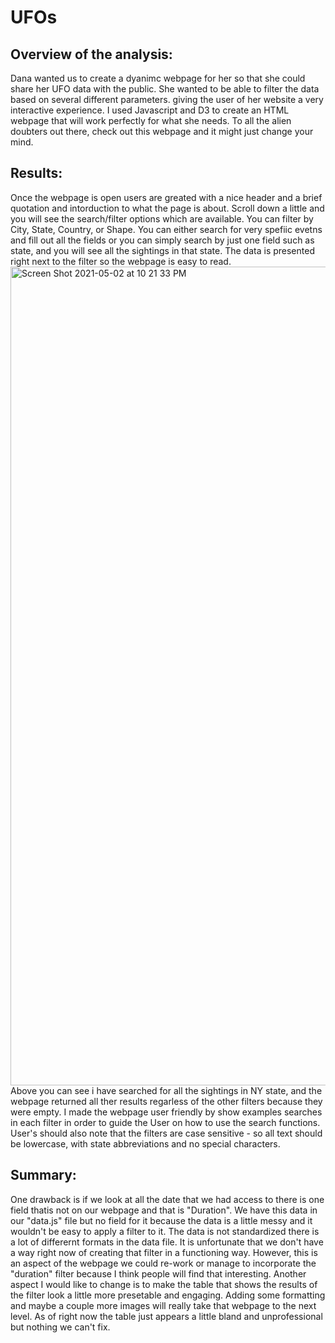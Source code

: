 # UFOs

## Overview of the analysis:
Dana wanted us to create a dyanimc webpage for her so that she could share her UFO data with the public. She wanted to be able to filter the data based on several different parameters. giving the user of her website a very interactive experience. I used Javascript and D3 to create an HTML webpage that will work perfectly for what she needs. To all the alien doubters out there, check out this webpage and it might just change your mind. 


## Results:
Once the webpage is open users are greated with a nice header and a brief quotation and intorduction to what the page is about. Scroll down a little and you will see the search/filter options which are available. You can filter by City, State, Country, or Shape. You can either search for very spefiic evetns and fill out all the fields or you can simply search by just one field such as state, and you will see all the sightings in that state. The data is presented right next to the filter so the webpage is easy to read. 
<img width="1310" alt="Screen Shot 2021-05-02 at 10 21 33 PM" src="https://user-images.githubusercontent.com/75695931/116836517-cabfa980-ab94-11eb-884b-deaba673c293.png">
Above you can see i have searched for all the sightings in NY state, and the webpage returned all ther results regarless of the other filters because they were empty. I made the webpage user friendly by show examples searches in each filter in order to guide the User on how to use the search functions. User's should also note that the filters are case sensitive - so all text should be lowercase, with state abbreviations and no special characters.

## Summary:
One drawback is if we look at all the date that we had access to there is one field thatis not on our webpage and that is "Duration". We have this data in our "data.js" file but no field for it because the data is a little messy and it wouldn't be easy to apply a filter to it. The data is not standardized there is a lot of differernt formats in the data file. It is unfortunate that we don't have a way right now of creating that filter in a functioning way. However, this is an aspect of the webpage we could re-work or manage to incorporate the "duration" filter because I think people will find that interesting. Another aspect I would like to change is to make the table that shows the results of the filter look a little more presetable and engaging. Adding some formatting and maybe a couple more images will really take that webpage to the next level. As of right now the table just appears a little bland and unprofessional but nothing we can't fix. 
